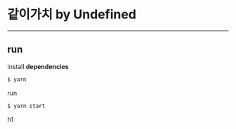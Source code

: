 # 같이가치 by Undefined
---
## run

install **dependencies**

```c
$ yarn
```

run

```c
$ yarn start
```

h1
